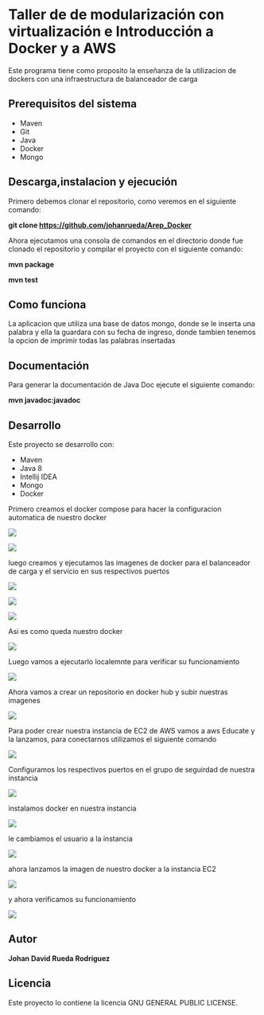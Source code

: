 # Taller de de modularización con virtualización e Introducción a Docker y a AWS
Este programa tiene como proposito la enseñanza de la utilizacion de dockers con una infraestructura de balanceador de carga

## Prerequisitos del sistema
* Maven
* Git
* Java
* Docker
* Mongo

## Descarga,instalacion y ejecución
Primero debemos clonar el repositorio, como veremos en el siguiente comando:

**git clone https://github.com/johanrueda/Arep_Docker**

Ahora ejecutamos una consola de comandos en el directorio donde fue clonado el repositorio y compilar el proyecto con el siguiente comando:

**mvn package**



**mvn test**

## Como funciona

La aplicacion que utiliza una base de datos mongo, donde se le inserta una palabra y ella la guardara con su fecha de ingreso, donde tambien tenemos la opcion de imprimir todas las palabras insertadas

## Documentación

Para generar la documentación de Java Doc ejecute el siguiente comando:

**mvn javadoc:javadoc**

## Desarrollo

Este proyecto se desarrollo con:
* Maven
* Java 8
* Intellij IDEA
* Mongo
* Docker

Primero creamos el docker compose para hacer la configuracion automatica de nuestro docker

![](imagenes/1.png)


![](imagenes/1.PNG)

luego creamos y ejecutamos las imagenes de docker para el balanceador de carga y el servicio en sus respectivos puertos

![](imagenes/2.png)


![](imagenes/3.png)

![](imagenes/4.png)

Asi es como queda nuestro docker

![](imagenes/5.png)

Luego vamos a ejecutarlo localemnte para verificar su funcionamiento

![](imagenes/6.png)

Ahora vamos a crear un repositorio en docker hub y subir nuestras imagenes

![](imagenes/7.png)

Para poder crear nuestra instancia de EC2 de AWS vamos a aws Educate y la lanzamos, para conectarnos utilizamos el siguiente comando

![](imagenes/8.png)

Configuramos los respectivos puertos en el grupo de seguirdad de nuestra instancia

![](imagenes/9.png)

instalamos docker en nuestra instancia

![](imagenes/10.png)

le cambiamos el usuario a la instancia

![](imagenes/11.png)

ahora lanzamos la imagen de nuestro docker a la instancia EC2

![](imagenes/12.png)

y ahora verificamos su funcionamiento

![](imagenes/13.png)


## Autor

**Johan David Rueda Rodriguez**

## Licencia
Este proyecto lo contiene la licencia GNU GENERAL PUBLIC LICENSE.
